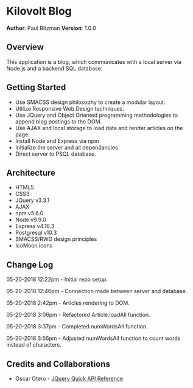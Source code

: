 # Kilovolt Blog

**Author**: Paul Ritzman
**Version**: 1.0.0

## Overview
This application is a blog, which communicates with a local server via Node.js and a backend SQL database.

## Getting Started
* Use SMACSS design philosophy to create a modular layout.
* Utilize Responsive Web Design techniques.
* Use JQuery and Object Oriented programming methodologies to append blog postings to the DOM.
* Use AJAX and local storage to load data and render articles on the page.
* Install Node and Express via npm
* Initialize the server and all dependancies
* Direct server to PSQL database.

## Architecture
* HTML5
* CSS3
* JQuery v3.3.1
* AJAX
* npm v5.6.0
* Node v9.9.0
* Express v4.16.3
* Postgresql v10.3
* SMACSS/RWD design principles
* IcoMoon icons

## Change Log
05-20-2018 12:22pm - Initial repo setup.

05-20-2018 12:46pm - Connection made between server and database.

05-20-2018 2:42pm - Articles rendering to DOM.

05-20-2018 3:06pm - Refactored Article.loadAll function.

05-20-2018 3:37pm - Completed numWordsAll function.

05-20-2018 3:56pm - Adjusted numWordsAll function to count words instead of characters.

## Credits and Collaborations

* Oscar Otero - [JQuery Quick API Reference](https://oscarotero.com/jquery/)